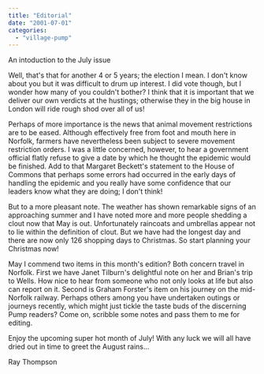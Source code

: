 ```yaml
---
title: "Editorial"
date: "2001-07-01"
categories: 
  - "village-pump"
---
```


An intoduction to the July issue

Well, that's that for another 4 or 5 years; the election I mean. I don't know about you but it was difficult to drum up interest. I did vote though, but I wonder how many of you couldn't bother? I think that it is important that we deliver our own verdicts at the hustings; otherwise they in the big house in London will ride rough shod over all of us!

Perhaps of more importance is the news that animal movement restrictions are to be eased. Although effectively free from foot and mouth here in Norfolk, farmers have nevertheless been subject to severe movement restriction orders. I was a little concerned, however, to hear a government official flatly refuse to give a date by which he thought the epidemic would be finished. Add to that Margaret Beckett's statement to the House of Commons that perhaps some errors had occurred in the early days of handling the epidemic and you really have some confidence that our leaders know what they are doing; I don't think!

But to a more pleasant note. The weather has shown remarkable signs of an approaching summer and I have noted more and more people shedding a clout now that May is out. Unfortunately raincoats and umbrellas appear not to lie within the definition of clout. But we have had the longest day and there are now only 126 shopping days to Christmas. So start planning your Christmas now!

May I commend two items in this month's edition? Both concern travel in Norfolk. First we have Janet Tilburn's delightful note on her and Brian's trip to Wells. How nice to hear from someone who not only looks at life but also can report on it. Second is Graham Forster's item on his journey on the mid-Norfolk railway. Perhaps others among you have undertaken outings or journeys recently, which might just tickle the taste buds of the discerning Pump readers? Come on, scribble some notes and pass them to me for editing.

Enjoy the upcoming super hot month of July! With any luck we will all have dried out in time to greet the August rains...

Ray Thompson
